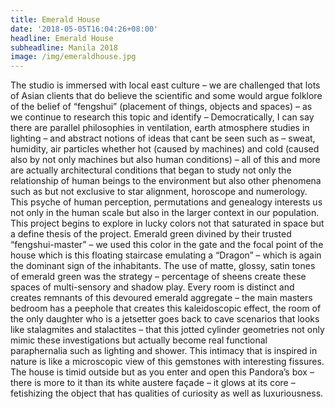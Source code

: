 ```yaml
---
title: Emerald House
date: '2018-05-05T16:04:26+08:00'
headline: Emerald House
subheadline: Manila 2018
image: /img/emeraldhouse.jpg
---
```

The studio is immersed with local east culture – we are challenged that lots of Asian clients that do believe the scientific and some would argue folklore of the belief of “fengshui” (placement of things, objects and spaces) – as we continue to research this topic and identify – Democratically, I can say there are parallel philosophies in ventilation, earth atmosphere studies in lighting – and abstract notions of ideas that cant be seen such as – sweat, humidity, air particles whether hot (caused by machines) and cold (caused also by not only machines but also human conditions) – all of this and more are actually architectural conditions that began to study not only the relationship of human beings to the environment but also other phenomena such as but not exclusive to star alignment, horoscope and numerology. This psyche of human perception, permutations and genealogy interests us not only in the human scale but also in the larger context in our population. This project begins to explore in lucky colors not that saturated in space but a define thesis of the project. Emerald green divined by their trusted “fengshui-master” – we used this color in the gate and the focal point of the house which is this floating staircase emulating a “Dragon” – which is again the dominant sign of the inhabitants. The use of matte, glossy, satin tones of emerald green was the strategy – percentage of sheens create these spaces of multi-sensory and shadow play. Every room is distinct and creates remnants of this devoured emerald aggregate – the main masters bedroom has a peephole that creates this kaleidoscopic effect, the room of the only daughter who is a jetsetter goes back to cave scenarios that looks like stalagmites and stalactites – that this jotted cylinder geometries not only mimic these investigations but actually become real functional paraphernalia such as lighting and shower. This intimacy that is inspired in nature is like a microscopic view of this gemstones with interesting fissures. The house is timid outside but as you enter and open this Pandora’s box – there is more to it than its white austere façade – it glows at its core – fetishizing the object that has qualities of curiosity as well as luxuriousness.
